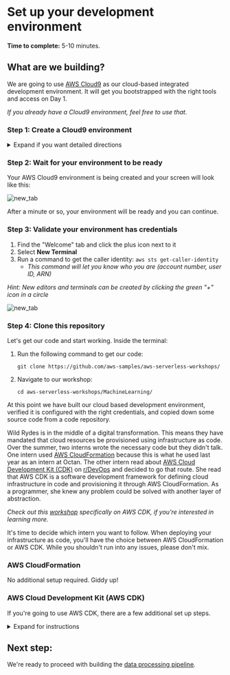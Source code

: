 # Set up your development environment

**Time to complete:** 5-10 minutes.

## What are we building?

We are going to use [AWS Cloud9](https://aws.amazon.com/cloud9/) as our cloud-based integrated development environment. It will get you bootstrapped with the right tools and access on Day 1.

_If you already have a Cloud9 environment, feel free to use that._

### Step 1: Create a Cloud9 environment

<details>
<summary>Expand if you want detailed directions</summary><p>

Create your Cloud9 instance by following these steps:

1. Navigate to AWS Cloud9 [in the console](https://console.aws.amazon.com/cloud9)
1. Click **Create environment**
1. Provide a name: **WildRydes**
1. Click **Next step**
1. Leave all defaults
1. Click **Next step**
1. Click **Create environment**

</p></details>

### Step 2: Wait for your environment to be ready

Your AWS Cloud9 environment is being created and your screen will look like this:

![new_tab](assets/cloud9_wait.png)

After a minute or so, your environment will be ready and you can continue.

### Step 3: Validate your environment has credentials

1. Find the "Welcome" tab and click the plus icon next to it
1. Select **New Terminal**
1. Run a command to get the caller identity: `aws sts get-caller-identity`
    * *This command will let you know who you are (account number, user ID, ARN)*

*Hint: New editors and terminals can be created by clicking the green "+" icon in a circle*

![new_tab](assets/new_tab.png)

### Step 4: Clone this repository

Let's get our code and start working. Inside the terminal:

1. Run the following command to get our code:
    ```
    git clone https://github.com/aws-samples/aws-serverless-workshops/
    ```
1. Navigate to our workshop:
    ```
    cd aws-serverless-workshops/MachineLearning/
    ```

At this point we have built our cloud based development environment, verified it is configured with the right credentials, and copied down some source code from a code repository.

Wild Rydes is in the middle of a digital transformation. This means they have mandated that cloud resources be provisioned using infrastructure as code. Over the summer, two interns wrote the necessary code but they didn't talk. One intern used [AWS CloudFormation](https://aws.amazon.com/cloudformation/) because this is what he used last year as an intern at Octan. The other intern read about [AWS Cloud Development Kit (CDK)](https://aws.amazon.com/cdk/) on [r/DevOps](https://www.reddit.com/r/devops/) and decided to go that route. She read that AWS CDK is a software development framework for defining cloud infrastructure in code and provisioning it through AWS CloudFormation. As a programmer, she knew any problem could be solved with another layer of abstraction.

*Check out this [workshop](https://cdkworkshop.com/) specifically on AWS CDK, if you're interested in learning more.*

It's time to decide which intern you want to follow. When deploying your infrastructure as code, you'll have the choice between AWS CloudFormation or AWS CDK. While you shouldn't run into any issues, please don't mix.

### AWS CloudFormation

No additional setup required. Giddy up!

### AWS Cloud Development Kit (AWS CDK)

If you're going to use AWS CDK, there are a few additional set up steps.

<details>
<summary>Expand for instructions</summary><p>

1. AWS CDK uses Node.js as a runtime. AWS Cloud9 comes with a version of CDK pre-installed. Run the following command to update to the latest version, globally:
    ```
    npm install -g aws-cdk@latest --force
    ```
1. Since the intern realized AWS is using TypeScript for their development, she decided to follow suit. Run the following command to install TypeScript, globally:
    ```
    npm install typescript
    ```
1. Run the following command to install CDK dependencies:
    ```
    npm install path jest @types/jest @aws-cdk/assert @aws-cdk/core @aws-cdk/aws-s3 @aws-cdk/assert @aws-cdk/aws-lambda-event-sources @aws-cdk/aws-sqs @aws-cdk/aws-cloudwatch @aws-cdk/aws-apigateway @aws-cdk/aws-sagemaker @aws-cdk/aws-iam
    npm update
    ```

</p></details>

## Next step:

We're ready to proceed with building the [data processing pipeline](../1_DataProcessing).
